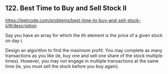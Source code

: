 ## 122. Best Time to Buy and Sell Stock II

https://leetcode.com/problems/best-time-to-buy-and-sell-stock-ii/#/description

Say you have an array for which the ith element is the price of a given stock on day i.

Design an algorithm to find the maximum profit. You may complete as many transactions as you like (ie, buy one and sell one share of the stock multiple times). However, you may not engage in multiple transactions at the same time (ie, you must sell the stock before you buy again).
